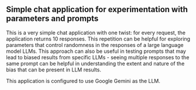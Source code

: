 ## Simple chat application for experimentation with parameters and prompts
This is a very simple chat application with one twist: for every request, the application returns 10 responses. This repetition can be helpful for exploring parameters that control randomness in the responses of a large language model LLMs. This approach can also be useful in testing prompts that may lead to biased results from specific LLMs - seeing multiple responses to the same prompt can be helpful in understanding the extent and nature of the bias that can be present in LLM results.

This application is configured to use Google Gemini as the LLM.

